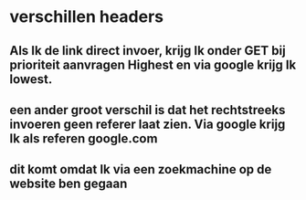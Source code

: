 # verschillen headers

## Als Ik de link direct invoer, krijg Ik onder GET bij prioriteit aanvragen Highest en via google krijg Ik lowest.

## een ander groot verschil is dat het rechtstreeks invoeren geen referer laat zien. Via google krijg Ik als referen google.com
## dit komt omdat Ik via een zoekmachine op de website ben gegaan